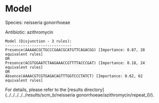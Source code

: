 
# Model

Species: neisseria gonorrhoeae

Antibiotic: azithromycin

```
Model (Disjunction - 3 rules):
------------------------------
Presence(AAAAACGCTGCCCGAACGCATGTTCAGACGG) [Importance: 0.87, 28 equivalent rules]
OR
Presence(ACGTGGAATCTAAGAAACCGTTTTACCCGAT) [Importance: 0.18, 24 equivalent rules]
OR
Absence(AAAACGTCGTGAGACAGTTTGGTCCCTATCT) [Importance: 0.62, 62 equivalent rules]

```

For details, please refer to the [results directory](../../../../../results/scm_b/neisseria gonorrhoeae/azithromycin/repeat_0/).

